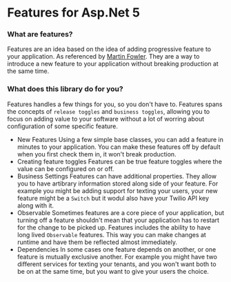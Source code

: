 # Features for Asp.Net 5

### What are features?
Features are an idea based on the idea of adding progressive feature to your application.  As referenced by [Martin Fowler][1].  They are a way to introduce a new feature to your application without breaking production at the same time.

### What does this library do for you?
Features handles a few things for you, so you don't have to.  Features spans the concepts of `release toggles` and `business toggles`, allowing you to focus on adding value to your software without a lot of worring about configuration of some specific feature.

* New Features
Using a few simple base classes, you can add a feature in minutes to your application.  You can make these features off by default when you first check them in, it won't break production.
* Creating feature toggles
Features can be true feature toggles where the value can be configured on or off.
* Business Settings
Features can have additional properties.  They allow you to have artibrary information stored along side of your feature.  For example you might be adding support for texting your users, your new feature might be a `Switch` but it wodul also have your Twilio API key along with it.
* Observable
Sometimes features are a core piece of your application, but turning off a feature shouldn't mean that your application has to restart for the change to be picked up.  Features includes the ability to have long lived `Observable` features.  This way you can make changes at runtime and have them be reflected almost immediately.
* Dependencies
In some cases one feature depends on another, or one feature is mutually exclusive another.  For example you might have two different services for texting your tenants, and you won't want both to be on at the same time, but you want to give your users the choice.

[1]: http://martinfowler.com/bliki/FeatureToggle.html "Feature Toggles"
